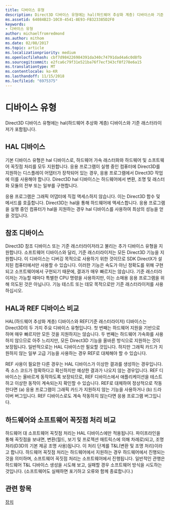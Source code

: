 ```yaml
---
title: 디바이스 유형
description: Direct3D 디바이스 유형에는 hal(하드웨어 추상화 계층) 디바이스와 기준 래스터라이저가 포함됩니다.
ms.assetid: 64084B23-10C0-4541-8E93-FB323385D2F0
keywords:
- 디바이스 유형
author: michaelfromredmond
ms.author: mithom
ms.date: 02/08/2017
ms.topic: article
ms.localizationpriority: medium
ms.openlocfilehash: cbf7d984226984391da340c74791dad4a6c0d8fb
ms.sourcegitcommit: e2fca6c79f31e521ba76f7ecf343cf8f278e6a15
ms.translationtype: MT
ms.contentlocale: ko-KR
ms.lasthandoff: 11/15/2018
ms.locfileid: "6975375"
---
```

# <a name="device-types"></a>디바이스 유형


Direct3D 디바이스 유형에는 hal(하드웨어 추상화 계층) 디바이스와 기준 래스터라이저가 포함됩니다.

## <a name="span-idhaldevicespanspan-idhaldevicespanspan-idhaldevicespanhal-device"></a><span id="HAL_Device"></span><span id="hal_device"></span><span id="HAL_DEVICE"></span>HAL 디바이스


기본 디바이스 유형은 hal 디바이스로, 하드웨어 가속 래스터화와 하드웨어 및 소프트웨어 꼭짓점 처리를 모두 지원합니다. 응용 프로그램이 실행 중인 컴퓨터에 Direct3D를 지원하는 디스플레이 어댑터가 장착되어 있는 경우, 응용 프로그램에서 Direct3D 작업에 이를 사용해야 합니다. Direct3D hal 디바이스는 하드웨어에서 변환, 조명 및 래스터화 모듈의 전부 또는 일부를 구현합니다.

응용 프로그램은 그래픽 어댑터에 직접 액세스하지 않습니다. 이는 Direct3D 함수 및 메서드를 호출합니다. Direct3D는 hal을 통해 하드웨어에 액세스합니다. 응용 프로그램을 실행 중인 컴퓨터가 hal을 지원하는 경우 hal 디바이스를 사용하여 최상의 성능을 얻을 것입니다.

## <a name="span-idreferencedevicespanspan-idreferencedevicespanspan-idreferencedevicespanreference-device"></a><span id="Reference_Device"></span><span id="reference_device"></span><span id="REFERENCE_DEVICE"></span>참조 디바이스


Direct3D 참조 디바이스 또는 기준 래스터라이저라고 불리는 추가 디바이스 유형을 지원합니다. 소프트웨어 디바이스와 달리, 기준 래스터라이저는 모든 Direct3D 기능을 지원합니다. 이 디바이스는 디버깅 목적으로 사용하기 위한 것이므로 SDK DirectX가 설치된 컴퓨터에서만 사용할 수 있습니다. 이러한 기능은 속도가 아닌 정확도를 위해 구현되고 소프트웨어에서 구현되기 때문에, 결과가 매우 빠르지는 않습니다. 기준 래스터라이저는 가능할 때마다 특별한 CPU 명령을 사용하지만, 이는 소매용 응용 프로그램을 위해 의도된 것은 아닙니다. 기능 테스트 또는 데모 목적으로만 기준 래스터라이저를 사용하십시오.

## <a name="span-idhalvsrefspanspan-idhalvsrefspanspan-idhalvsrefspanhal-vs-ref-devices"></a><span id="HAL_vs_REF"></span><span id="hal_vs_ref"></span><span id="HAL_VS_REF"></span>HAL과 REF 디바이스 비교


HAL(하드웨어 추상화 계층) 디바이스와 REF(기준 래스터라이저) 디바이스는 Direct3D의 두 가지 주요 디바이스 유형입니다. 첫 번째는 하드웨어 지원을 기반으로 하며 매우 빠르지만 모든 것을 지원하지는 않습니다. 두 번째는 하드웨어 가속화를 사용하지 않으므로 아주 느리지만, 모든 Direct3D 기능을 올바른 방식으로 지원하는 것이 보장됩니다. 일반적으로는 HAL 디바이스만 필요할 것입니다. 하지만 그래픽 카드가 지원하지 않는 일부 고급 기능을 사용하는 경우 REF로 대체해야 할 수 있습니다.

REF 사용이 필요한 다른 경우는 HAL 디바이스가 이상한 결과를 생성하는 경우입니다. 즉 소스 코드가 정확하다고 확신하지만 예상한 결과가 나오지 않는 경우입니다. REF 디바이스는 올바르게 동작하도록 보장되므로, REF 디바이스에서 애플리케이션을 테스트하고 이상한 동작이 계속되는지 확인할 수 있습니다. REF로 대체하여 정상적으로 작동한다면 (a) 응용 프로그램이 그래픽 카드가 지원하지 않는 기능을 사용하거나 (b) 드라이버 버그입니다. REF 디바이스로도 계속 작동하지 않는다면 응용 프로그램 버그입니다.

## <a name="span-idhardwarevssoftwarespanspan-idhardwarevssoftwarespanspan-idhardwarevssoftwarespanhardware-vs-software-vertex-processing"></a><span id="Hardware_vs_Software"></span><span id="hardware_vs_software"></span><span id="HARDWARE_VS_SOFTWARE"></span>하드웨어와 소프트웨어 꼭짓점 처리 비교


하드웨어 대 소프트웨어 꼭짓점 처리는 HAL 디바이스에만 적용됩니다. 파이프라인을 통해 꼭짓점을 보내면, 변환(월드, 보기 및 프로젝션 매트릭스에 의해 차례로)되고, 조명 처리(D3D의 기본 제공 조명 사용)됩니다. 이 처리 단계를 T&L(변환 및 조명 처리)이라고 합니다. 하드웨어 꼭짓점 처리는 하드웨어에서 지원하는 경우 하드웨어에서 진행되는 것을 의미하며, 소프트웨어 꼭짓점 처리는 소프트웨어에서 진행됩니다. 일반적인 관행은 하드웨어 T&L 디바이스 생성을 시도해 보고, 실패할 경우 소프트웨어 방식을 시도하는 것입니다. (소프트웨어도 실패하면 포기하고 오류와 함께 종료합니다.)

## <a name="span-idrelated-topicsspanrelated-topics"></a><span id="related-topics"></span>관련 항목


[장치](devices.md)

 

 




